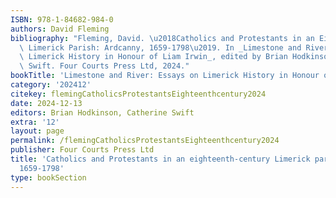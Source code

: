 ```yaml
---
ISBN: 978-1-84682-984-0
authors: David Fleming
bibliography: "Fleming, David. \u2018Catholics and Protestants in an Eighteenth-Century\
  \ Limerick Parish: Ardcanny, 1659-1798\u2019. In _Limestone and River: Essays on\
  \ Limerick History in Honour of Liam Irwin_, edited by Brian Hodkinson and Catherine\
  \ Swift. Four Courts Press Ltd, 2024."
bookTitle: 'Limestone and River: Essays on Limerick History in Honour of Liam Irwin'
category: '202412'
citekey: flemingCatholicsProtestantsEighteenthcentury2024
date: 2024-12-13
editors: Brian Hodkinson, Catherine Swift
extra: '12'
layout: page
permalink: /flemingCatholicsProtestantsEighteenthcentury2024
publisher: Four Courts Press Ltd
title: 'Catholics and Protestants in an eighteenth-century Limerick parish: Ardcanny,
  1659-1798'
type: bookSection
---
```

